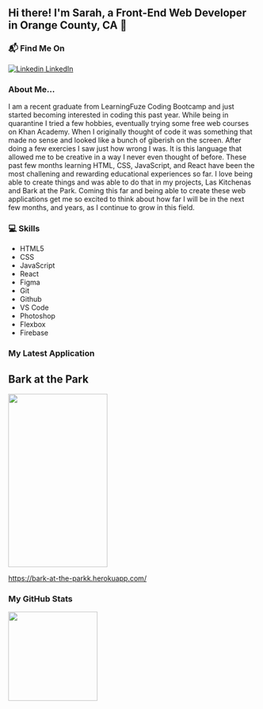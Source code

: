 ## Hi there! I'm Sarah, a Front-End Web Developer in Orange County, CA :wave:

### 📬 Find Me On

[![Linkedin](https://i.stack.imgur.com/gVE0j.png) LinkedIn](https://www.linkedin.com/in/sarah-ryu-ocampo-8791b0133/)


### About Me...

I am a recent graduate from LearningFuze Coding Bootcamp and just started becoming interested in coding this past year. While being in quarantine I tried a few hobbies, eventually trying some free web courses on Khan Academy. When I originally thought of code it was something that made no sense and looked like a bunch of giberish on the screen. After doing a few exercies I saw just how wrong I was. It is this language that allowed me to be creative in a way I never even thought of before. These past few months learning HTML, CSS, JavaScript, and React have been the most challening and rewarding educational experiences so far. I love being able to create things and was able to do that in my projects, Las Kitchenas and Bark at the Park. Coming this far and being able to create these web applications get me so excited to think about how far I will be in the next few months, and years, as I continue to grow in this field. 

### :computer: Skills

* HTML5
* CSS
* JavaScript
* React
* Figma
* Git
* Github
* VS Code
* Photoshop
* Flexbox
* Firebase


### My Latest Application 
## Bark at the Park

<img src="https://user-images.githubusercontent.com/78890855/121433942-7cd75780-c931-11eb-977c-9d28c97e87bd.PNG" width="200" height="350" />

https://bark-at-the-parkk.herokuapp.com/

### My GitHub Stats

<img height="180em" src="https://github-readme-stats.vercel.app/api?username=sryuocampo&show_icons=true&hide_border=true&&count_private=true&include_all_commits=true" />
